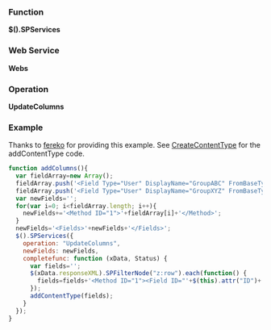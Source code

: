 ### Function

**$().SPServices**

### Web Service

**Webs**

### Operation

**UpdateColumns**

### Example

Thanks to [fereko](http://www.codeplex.com/site/users/view/fereko) for providing this example. See [CreateContentType](Webs-CreateContentType.md) for the addContentType code.

```javascript
function addColumns(){
  var fieldArray=new Array();
  fieldArray.push('<Field Type="User" DisplayName="GroupABC" FromBaseType="TRUE" AllowDeletion="TRUE"><Default></Default></Field>');
  fieldArray.push('<Field Type="User" DisplayName="GroupXYZ" FromBaseType="TRUE" AllowDeletion="TRUE"><Default></Default></Field>');
  var newFields='';
  for(var i=0; i<fieldArray.length; i++){
    newFields+='<Method ID="1">'+fieldArray[i]+'</Method>';
  }
  newFields='<Fields>'+newFields+'</Fields>';
  $().SPServices({
    operation: "UpdateColumns",
    newFields: newFields,
    completefunc: function (xData, Status) {
      var fields='';
      $(xData.responseXML).SPFilterNode("z:row").each(function() { 
        fields=fields+'<Method ID="1"><Field ID="'+$(this).attr("ID")+'" Name="'+$(this).attr("Name")+'" DisplayName="'+$(this).attr("DisplayName")+'"/></Method>'; 
      });
      addContentType(fields);
    }
  });
}
```
